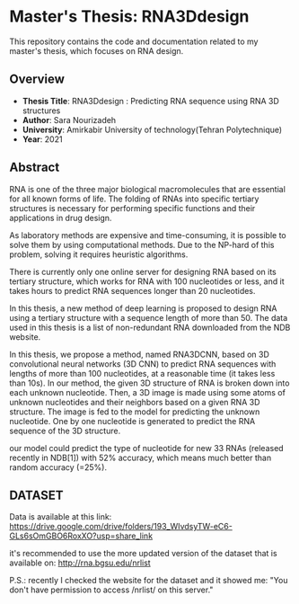 # Master's Thesis: RNA3Ddesign

This repository contains the code and documentation related to my master's thesis, which focuses on RNA design.

## Overview

- **Thesis Title**: RNA3Ddesign : Predicting RNA sequence using RNA 3D structures
- **Author**: Sara Nourizadeh
- **University**: Amirkabir University of technology(Tehran Polytechnique)
- **Year**: 2021

## Abstract

RNA is one of the three major biological macromolecules that are essential for all known forms of life. The folding of RNAs into specific tertiary structures is necessary for performing specific functions and their applications in drug design.

As laboratory methods are expensive and time-consuming, it is possible to solve them by using computational methods. Due to the NP-hard of this problem, solving it requires heuristic algorithms.

There is currently only one online server for designing RNA based on its tertiary structure, which works for RNA with 100 nucleotides or less, and it takes hours to predict RNA sequences longer than 20 nucleotides.

In this thesis, a new method of deep learning is proposed to design RNA using a tertiary structure with a sequence length of more than 50. The data used in this thesis is a list of non-redundant RNA downloaded from the NDB website.

In this thesis, we propose a method, named RNA3DCNN, based on 3D convolutional neural networks (3D CNN) to predict RNA sequences with lengths of more than 100 nucleotides, at a reasonable time (it takes less than 10s). In our method, the given 3D structure of RNA is broken down into each unknown nucleotide. Then, a 3D image is made using some atoms of unknown nucleotides and their neighbors based on a given RNA 3D structure. The image is fed to the model for predicting the unknown nucleotide. One by one nucleotide is generated to predict the RNA sequence of the 3D structure.

our model could predict the type of nucleotide for new 33 RNAs (released recently in NDB[1]) with 52% accuracy, which means much better than random accuracy (=25%).

## DATASET


Data is available at this link:
https://drive.google.com/drive/folders/193_WIvdsyTW-eC6-GLs6sOmGBO6RoxXO?usp=share_link

it's recommended to use the more updated version  of the dataset that is available on: http://rna.bgsu.edu/nrlist

P.S.: recently I checked the website for the dataset and it showed me: "You don't have permission to access /nrlist/ on this server."
